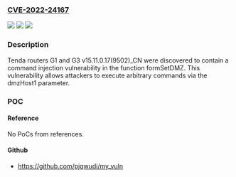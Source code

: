 ### [CVE-2022-24167](https://cve.mitre.org/cgi-bin/cvename.cgi?name=CVE-2022-24167)
![](https://img.shields.io/static/v1?label=Product&message=n%2Fa&color=blue)
![](https://img.shields.io/static/v1?label=Version&message=n%2Fa&color=blue)
![](https://img.shields.io/static/v1?label=Vulnerability&message=n%2Fa&color=brighgreen)

### Description

Tenda routers G1 and G3 v15.11.0.17(9502)_CN were discovered to contain a command injection vulnerability in the function formSetDMZ. This vulnerability allows attackers to execute arbitrary commands via the dmzHost1 parameter.

### POC

#### Reference
No PoCs from references.

#### Github
- https://github.com/pjqwudi/my_vuln

